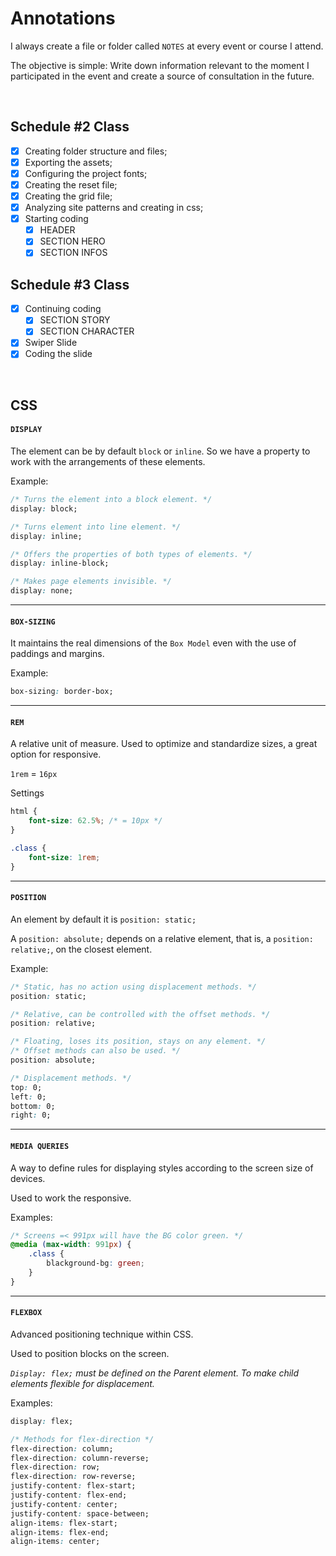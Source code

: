 # Annotations

I always create a file or folder called `NOTES` at every event or course I attend.

The objective is simple: Write down information relevant to the moment I participated in the event and create a source of consultation in the future.

&#xa0;

## Schedule #2 Class

- [x] Creating folder structure and files;
- [x] Exporting the assets;
- [x] Configuring the project fonts;
- [x] Creating the reset file;
- [x] Creating the grid file;
- [x] Analyzing site patterns and creating in css;
- [x] Starting coding
  - [x] HEADER
  - [x] SECTION HERO
  - [x] SECTION INFOS

## Schedule #3 Class

- [x] Continuing coding
  - [x] SECTION STORY
  - [x] SECTION CHARACTER
- [x] Swiper Slide
- [x] Coding the slide

&#xa0;

## CSS

#### `DISPLAY`
The element can be by default `block` or `inline`. So we have a property to work with the arrangements of these elements.

Example:
```css
/* Turns the element into a block element. */
display: block;

/* Turns element into line element. */
display: inline;

/* Offers the properties of both types of elements. */
display: inline-block;

/* Makes page elements invisible. */
display: none;
```

---

#### `BOX-SIZING`
It maintains the real dimensions of the `Box Model` even with the use of paddings and margins.

Example:
```css
box-sizing: border-box;
```

---

#### `REM`
A relative unit of measure. Used to optimize and standardize sizes, a great option for responsive.

`1rem` = `16px`

Settings
```css
html {
    font-size: 62.5%; /* = 10px */
}

.class {
    font-size: 1rem;
}
```

---

#### `POSITION`
An element by default it is `position: static;`

A `position: absolute;` depends on a relative element, that is, a `position: relative;`, on the closest element.

Example:
```css
/* Static, has no action using displacement methods. */
position: static;

/* Relative, can be controlled with the offset methods. */
position: relative;

/* Floating, loses its position, stays on any element. */
/* Offset methods can also be used. */
position: absolute;

/* Displacement methods. */
top: 0;
left: 0;
bottom: 0;
right: 0;
```

---

#### `MEDIA QUERIES`

A way to define rules for displaying styles according to the screen size of devices.

Used to work the responsive.

Examples:
```css
/* Screens =< 991px will have the BG color green. */
@media (max-width: 991px) {
    .class {
        blackground-bg: green;
    }
}
```

---

#### `FLEXBOX`

Advanced positioning technique within CSS.

Used to position blocks on the screen.

*`Display: flex;` must be defined on the Parent element. To make child elements flexible for displacement.*

Examples:
```css
display: flex;

/* Methods for flex-direction */
flex-direction: column;
flex-direction: column-reverse;
flex-direction: row;
flex-direction: row-reverse;
justify-content: flex-start;
justify-content: flex-end;
justify-content: center;
justify-content: space-between;
align-items: flex-start;
align-items: flex-end;
align-items: center;


```